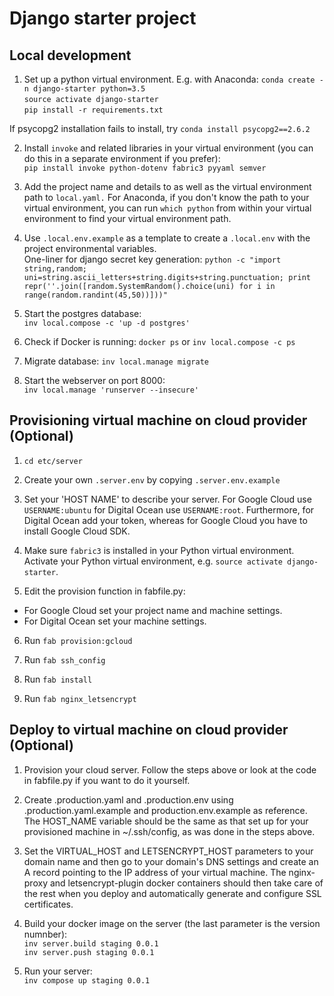 Django starter project
======================
Local development
-----------------
1. Set up a python virtual environment. E.g. with Anaconda:
`conda create -n django-starter python=3.5`  
`source activate django-starter`  
`pip install -r requirements.txt`

If psycopg2 installation fails to install, try `conda install psycopg2==2.6.2`

2. Install `invoke` and related libraries in your virtual environment (you can do this in a separate environment if you prefer):  
`pip install invoke python-dotenv fabric3 pyyaml semver`  

3. Add the project name and details to as well as the virtual environment path to `local.yaml.` For Anaconda, if you don't know the path to your virtual environment, you can run `which python` from within your virtual environment to find your virtual environment path.

4. Use `.local.env.example` as a template to create a `.local.env` with the project environmental variables.  
 One-liner for django secret key generation:
 `python -c "import string,random; uni=string.ascii_letters+string.digits+string.punctuation; print repr(''.join([random.SystemRandom().choice(uni) for i in range(random.randint(45,50))]))"`

6. Start the postgres database:  
`inv local.compose -c 'up -d postgres'`

7. Check if Docker is running:
`docker ps` or `inv local.compose -c ps`

8. Migrate database:
`inv local.manage migrate`

9. Start the webserver on port 8000:  
`inv local.manage 'runserver --insecure'`

Provisioning virtual machine on cloud provider (Optional)
---------------------------------------------------------

1. `cd etc/server`

2. Create your own `.server.env` by copying `.server.env.example`

3. Set your 'HOST NAME' to describe your server. For Google Cloud use `USERNAME:ubuntu`  for Digital Ocean use `USERNAME:root`. Furthermore, for Digital Ocean add your token, whereas for Google Cloud you have to install Google Cloud SDK.

4. Make sure `fabric3` is installed in your Python virtual environment. Activate your Python virtual environment, e.g. `source activate django-starter`.

5. Edit the provision function in fabfile.py:
- For Google Cloud set your project name and machine settings. 
- For Digital Ocean set your machine settings.

6. Run `fab provision:gcloud`

7. Run `fab ssh_config`

8. Run `fab install`

9. Run `fab nginx_letsencrypt`


Deploy to virtual machine on cloud provider (Optional)
------------------------------------------------------

1. Provision your cloud server. Follow the steps above or look at the code in fabfile.py if you want to do it yourself.  

2. Create .production.yaml and .production.env using .production.yaml.example and production.env.example as reference. The HOST_NAME variable should be the same as that set up for your provisioned machine in ~/.ssh/config, as was done in the steps above.  

3. Set the VIRTUAL_HOST and LETSENCRYPT_HOST parameters to your domain name and then go to your domain's DNS settings and create an A record pointing to the IP address of your virtual machine. The nginx-proxy and letsencrypt-plugin docker containers should then take care of the rest when you deploy and automatically generate and configure SSL certificates.  

4. Build your docker image on the server (the last parameter is the version numnber):  
   `inv server.build staging 0.0.1`  
   `inv server.push staging 0.0.1`  
   
5. Run your server:  
    `inv compose up staging 0.0.1`  
